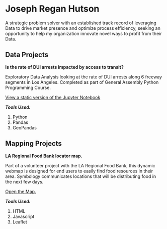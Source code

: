 # Joseph Regan Hutson

A strategic problem solver with an established track record of leveraging Data to drive market presence and optimize process efficiency, seeking an opportunity to help my organization innovate novel ways to profit from their Data.

## Data Projects

**Is the rate of DUI arrests impacted by access to transit?**

Exploratory Data Analysis looking at the rate of DUI arrests along 6 freeway segments in Los Angeles. Completed as part of General Assembly Python Programming Course.

[View a static version of the Jupyter Notebook](https://jrhutson.github.io/dui_rate_vs_transit/)

***Tools Used:***
1. Python
2. Pandas
3. GeoPandas

## Mapping Projects

**LA Regional Food Bank locator map.**

Part of a volunteer project with the LA Regional Food Bank, this dynamic webmap is designed for end users to easily find food resources in their area. Symbology communicates locations that will be distributing food in the next few days. 

[Open the Map.](http://jrhutson.github.io/Food-Resource-Map/)

***Tools Used:***
1. HTML
2. Javascript
3. Leaflet
